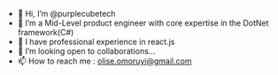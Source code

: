 - 👋 Hi, I’m @purplecubetech
- 👀 I’m a Mid-Level product engineer with core expertise in the DotNet framework(C#)
- 🌱 I have professional experience in react.js
- 💞️ I’m looking open to collaborations...
- 📫 How to reach me : olise.omoruyi@gmail.com

<!---
purplecubetech/purplecubetech is a ✨ special ✨ repository because its `README.md` (this file) appears on your GitHub profile.
You can click the Preview link to take a look at your changes.
--->
